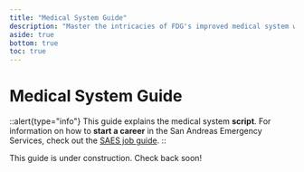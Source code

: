 ```yaml
---
title: "Medical System Guide"
description: "Master the intricacies of FDG's improved medical system with this comprehensive guide, offering step-by-step instructions and practical examples for seamless integration and effective utilisation within your roleplay."
aside: true
bottom: true
toc: true
---
```


# Medical System Guide

::alert{type="info"}
This guide explains the medical system **script**. For information on how to **start a career** in the San Andreas Emergency Services, check out the [SAES job guide](/server-docs/job-guides/saes).
::

This guide is under construction. Check back soon!